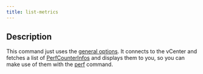 ```yaml
---
title: list-metrics
---
```


## Description

This command just uses the [general options](../../general-options/). It connects to the
vCenter and fetches a list of
[PerfCounterInfos](https://vdc-download.vmware.com/vmwb-repository/dcr-public/bf660c0a-f060-46e8-a94d-4b5e6ffc77ad/208bc706-e281-49b6-a0ce-b402ec19ef82/SDK/vsphere-ws/docs/ReferenceGuide/vim.PerformanceManager.html#field_detail)
and displays them to you, so you can make use of them with the
[perf](../perf/) command.
